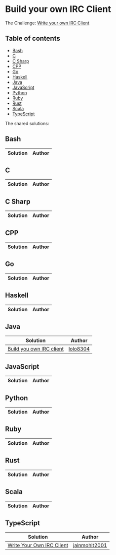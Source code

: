 # Build your own IRC Client

The Challenge: [Write your own IRC Client](https://codingchallenges.fyi/challenges/challenge-irc)

## Table of contents
* [Bash](#bash)
* [C](#c)
* [C Sharp](#c-sharp)
* [CPP](#cpp)
* [Go](#go)
* [Haskell](#haskell)
* [Java](#java)
* [JavaScript](#javascript)
* [Python](#python)
* [Ruby](#ruby)
* [Rust](#rust)
* [Scala](#scala)
* [TypeScript](#typescript)

The shared solutions:

## Bash
| Solution | Author |
|----------|--------|

## C
| Solution | Author |
|----------|--------|


## C Sharp
| Solution | Author |
|----------|--------|

## CPP
| Solution | Author |
|----------|--------|

## Go
| Solution | Author |
|----------|--------|

## Haskell
| Solution | Author |
|----------|--------|

## Java
| Solution | Author |
|----------|--------|
| [Build you own IRC client](https://github.com/lolo8304/coding-challenge/tree/main/no-16) | [lolo8304](https://github.com/lolo8304) |

## JavaScript
| Solution | Author |
|----------|--------|


## Python
| Solution | Author |
|----------|--------|

## Ruby
| Solution | Author |
|----------|--------|

## Rust
| Solution | Author |
|----------|--------|


## Scala
| Solution | Author |
|----------|--------|

## TypeScript
| Solution | Author |
|----------|--------|
| [Write Your Own IRC Client](https://github.com/jainmohit2001/coding-challenges/tree/master/src/16) | [jainmohit2001](https://github.com/jainmohit2001) |